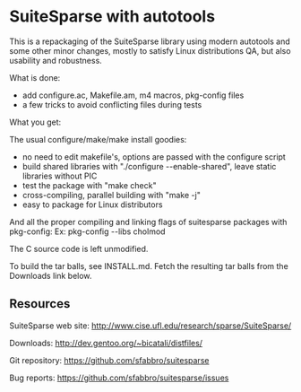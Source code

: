 SuiteSparse with autotools
==========================


This is a repackaging of the SuiteSparse library using modern
autotools and some other minor changes, mostly to satisfy Linux
distributions QA, but also usability and robustness.

What is done:

* add configure.ac, Makefile.am, m4 macros, pkg-config files
* a few tricks to avoid conflicting files during tests

What you get:

The usual configure/make/make install goodies:
* no need to edit makefile's, options are passed with the configure script
* build shared libraries with "./configure --enable-shared", leave
  static libraries without PIC
* test the package with "make check"
* cross-compiling, parallel building with "make -j<ncpu>"
* easy to package for Linux distributors

And all the proper compiling and linking flags of suitesparse packages with pkg-config:
    Ex: pkg-config --libs cholmod

The C source code is left unmodified.

To build the tar balls, see INSTALL.md. Fetch the resulting tar balls
from the Downloads link below.

Resources
---------

SuiteSparse web site:
    http://www.cise.ufl.edu/research/sparse/SuiteSparse/

Downloads:
    http://dev.gentoo.org/~bicatali/distfiles/

Git repository:
    https://github.com/sfabbro/suitesparse

Bug reports:
    https://github.com/sfabbro/suitesparse/issues
